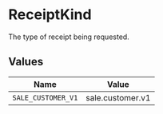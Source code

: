 # ReceiptKind

The type of receipt being requested.


## Values

| Name               | Value              |
| ------------------ | ------------------ |
| `SALE_CUSTOMER_V1` | sale.customer.v1   |